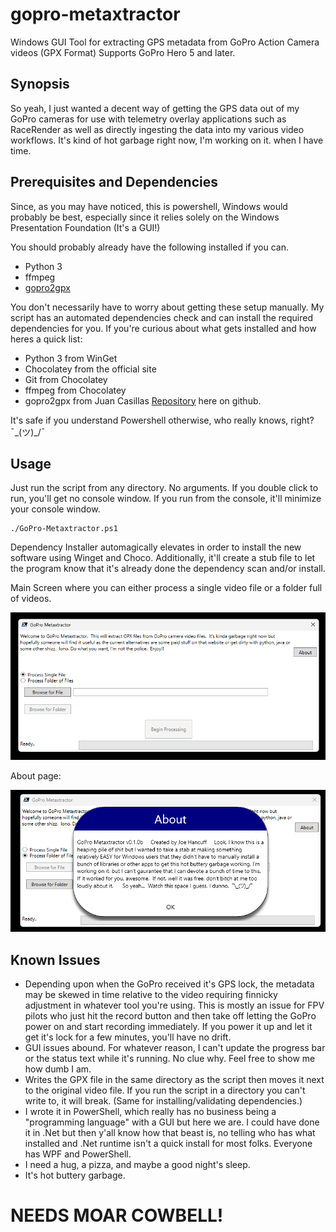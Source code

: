 # gopro-metaxtractor
Windows GUI Tool for extracting GPS metadata from GoPro Action Camera videos (GPX Format)  Supports GoPro Hero 5 and later.

## Synopsis
So yeah, I just wanted a decent way of getting the GPS data out of my GoPro cameras for use with telemetry overlay applications such as RaceRender as well as directly ingesting the data into my various video workflows. It's kind of hot garbage right now, I'm working on it. when I have time.

## Prerequisites and Dependencies
Since, as you may have noticed, this is powershell, Windows would probably be best, especially since it relies solely on the Windows Presentation Foundation (It's a GUI!)

You should probably already have the following installed if you can.

- Python 3
- ffmpeg
- [gopro2gpx](https://github.com/juanmcasillas/gopro2gpx)

You don't necessarily have to worry about getting these setup manually.  My script has an automated dependencies check and can install the required dependencies for you.
If you're curious about what gets installed and how heres a quick list:

- Python 3 from WinGet
- Chocolatey from the official site
- Git from Chocolatey
- ffmpeg from Chocolatey
- gopro2gpx from Juan Casillas [Repository](https://github.com/juanmcasillas/gopro2gpx) here on github.

It's safe if you understand Powershell otherwise, who really knows, right?  ¯\_(ツ)_/¯

## Usage
Just run the script from any directory.  No arguments.  If you double click to run, you'll get no console window.  If you run from the console, it'll minimize your console window.

```
./GoPro-Metaxtractor.ps1
```

Dependency Installer automagically elevates in order to install the new software using Winget and Choco.  Additionally, it'll create a stub file to let the program know that it's already done the dependency scan and/or install.

Main Screen where you can either process a single video file or a folder full of videos. 

![Main Screen](/gopromx1.png)

About page:

![About Page](/gopromx2.png)

## Known Issues
- Depending upon when the GoPro received it's GPS lock, the metadata may be skewed in time relative to the video requiring finnicky adjustment in whatever tool you're using.  This is mostly an issue for FPV pilots who just hit the record button and then take off letting the GoPro power on and start recording immediately.  If you power it up and let it get it's lock for a few minutes, you'll have no drift.
- GUI issues abound.  For whatever reason, I can't update the progress bar or the status text while it's running.  No clue why.  Feel free to show me how dumb I am.
- Writes the GPX file in the same directory as the script then moves it next to the original video file.  If you run the script in a directory you can't write to, it will break.  (Same for installing/validating dependencies.)
- I wrote it in PowerShell, which really has no business being a "programming language" with a GUI but here we are.  I could have done it in .Net but then y'all know how that beast is, no telling who has what installed and .Net runtime isn't a quick install for most folks.  Everyone has WPF and PowerShell.
- I need a hug, a pizza, and maybe a good night's sleep.
- It's hot buttery garbage.

# NEEDS MOAR COWBELL!
